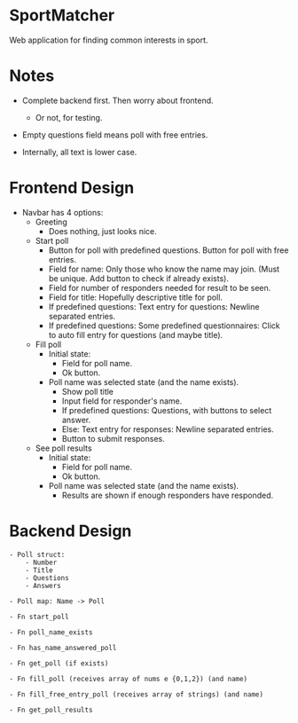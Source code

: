 # SportMatcher

Web application for finding common interests in sport.

# Notes

 - Complete backend first. Then worry about frontend.
    - Or not, for testing.

 - Empty questions field means poll with free entries.

 - Internally, all text is lower case.

# Frontend Design

 - Navbar has 4 options:
    - Greeting
        - Does nothing, just looks nice.
    - Start poll
        - Button for poll with predefined questions. Button for poll with free entries.
        - Field for name: Only those who know the name may join. (Must be unique. Add button to check if already exists).
        - Field for number of responders needed for result to be seen.
        - Field for title: Hopefully descriptive title for poll.
        - If predefined questions: Text entry for questions: Newline separated entries.
        - If predefined questions: Some predefined questionnaires: Click to auto fill entry for questions (and maybe title).
    - Fill poll
        - Initial state:
            - Field for poll name.
            - Ok button.
        - Poll name was selected state (and the name exists).
            - Show poll title
            - Input field for responder's name.
            - If predefined questions: Questions, with buttons to select answer.
            - Else: Text entry for responses: Newline separated entries.
            - Button to submit responses.
    - See poll results
        - Initial state:
            - Field for poll name.
            - Ok button.
        - Poll name was selected state (and the name exists).
            - Results are shown if enough responders have responded.

# Backend Design

    - Poll struct:
        - Number
        - Title
        - Questions
        - Answers

    - Poll map: Name -> Poll

    - Fn start_poll

    - Fn poll_name_exists

    - Fn has_name_answered_poll

    - Fn get_poll (if exists)

    - Fn fill_poll (receives array of nums e {0,1,2}) (and name)

    - Fn fill_free_entry_poll (receives array of strings) (and name)

    - Fn get_poll_results